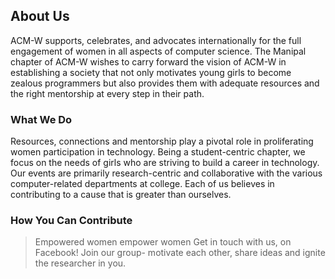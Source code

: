 ## About Us
ACM-W supports, celebrates, and advocates internationally for the full engagement of women in all aspects of computer science. The Manipal chapter of ACM-W wishes to carry forward the vision of ACM-W in establishing a society that not only motivates young girls to become zealous programmers but also provides them with adequate resources and the right mentorship at every step in their path.

### What We Do
Resources, connections and mentorship play a pivotal role in proliferating women participation in technology. Being a student-centric chapter, we focus on the needs of girls who are striving to build a career in technology. Our events are primarily research-centric and collaborative with the various computer-related departments at college. Each of us believes in contributing to a cause that is greater than ourselves.

### How You Can Contribute
>Empowered women empower women
Get in touch with us, on Facebook!
Join our group- motivate each other, share ideas and ignite the researcher in you.

 
